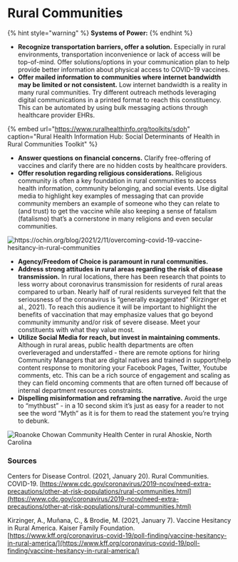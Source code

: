 # Rural Communities

{% hint style="warning" %}
**Systems of Power:** 
{% endhint %}

* **Recognize transportation barriers, offer a solution.** Especially in rural environments, transportation inconvenience or lack of access will be top-of-mind. Offer solutions/options in your communication plan to help provide better information about physical access to COVID-19 vaccines. 
* **Offer mailed information to communities where internet bandwidth may be limited or not consistent.** Low internet bandwidth is a reality in many rural communities. Try different outreach methods leveraging digital communications in a printed format to reach this constituency. This can be automated by using bulk messaging actions through healthcare provider EHRs.

{% embed url="https://www.ruralhealthinfo.org/toolkits/sdoh" caption="Rural Health Information Hub: Social Determinants of Health in Rural Communities Toolkit" %}

* **Answer questions on financial concerns.** Clarify free-offering of vaccines and clarify there are no hidden costs by healthcare providers.
* **Offer resolution regarding religious considerations.** Religious community is often a key foundation in rural communities to access health information, community belonging, and social events. Use digital media to highlight key examples of messaging that can provide community members an example of someone who they can relate to \(and trust\) to get the vaccine while also keeping a sense of fatalism \(fatalismo\) that’s a cornerstone in many religions and even secular communities.

![https://ochin.org/blog/2021/2/11/overcoming-covid-19-vaccine-hesitancy-in-rural-communities ](https://lh4.googleusercontent.com/weJbz6noCAp_rhWzhgtETNRKpuf0p1IyVV2ZOJQoxDeXzAyQo2N4iSlOxPvflaHHxzsY9YvV8BCttOlfP_GuD5TBtMfPsRSx-YchVo1KwBztWi64kpZufsI_tOw-V1Xyczi7UpxK)

* **Agency/Freedom of Choice is paramount in rural communities.** 
* **Address strong attitudes in rural areas regarding the risk of disease transmission.** In rural locations, there has been research that points to less worry about coronavirus transmission for residents of rural areas compared to urban. Nearly half of rural residents surveyed felt that the seriousness of the coronavirus is “generally exaggerated” \(Kirzinger et al., 2021\). To reach this audience it will be important to highlight the benefits of vaccination that may emphasize values that go beyond community immunity and/or risk of severe disease. Meet your constituents with what they value most. 
* **Utilize Social Media for reach, but invest in maintaining comments.** Although in rural areas, public health departments are often overleveraged and understaffed - there are remote options for hiring Community Managers that are digital natives and trained in support/help content response to monitoring your Facebook Pages, Twitter, Youtube comments, etc. This can be a rich source of engagement and scaling as they can field oncoming comments that are often turned off because of internal department resources constraints. 
* **Dispelling misinformation and reframing the narrative.** Avoid the urge to “mythbust” - in a 10 second skim it’s just as easy for a reader to not see the word “Myth” as it is for them to read the statement you’re trying to debunk.

![Roanoke Chowan Community Health Center in rural Ahoskie, North Carolina](https://lh3.googleusercontent.com/ji1OCqSmeIAtHuVti81lWJ1eBnGUzsIqwxn8X-Ygwhwd881gdVaUDMFGpv7CUsrJbRwKz4UIGB1YL1oANkW1HYaFMpTbmEab0pBP125y730I-uTW3YKv_u44YRkfXhTkZ5nd4HkO)

### **Sources**

Centers for Disease Control. \(2021, January 20\). Rural Communities. COVID-19. [https://www.cdc.gov/coronavirus/2019-ncov/need-extra-precautions/other-at-risk-populations/rural-communities.html](https://www.cdc.gov/coronavirus/2019-ncov/need-extra-precautions/other-at-risk-populations/rural-communities.html) 

Kirzinger, A., Muñana, C., & Brodie, M. \(2021, January 7\). Vaccine Hesitancy in Rural America. Kaiser Family Foundation. [https://www.kff.org/coronavirus-covid-19/poll-finding/vaccine-hesitancy-in-rural-america/](https://www.kff.org/coronavirus-covid-19/poll-finding/vaccine-hesitancy-in-rural-america/) 

